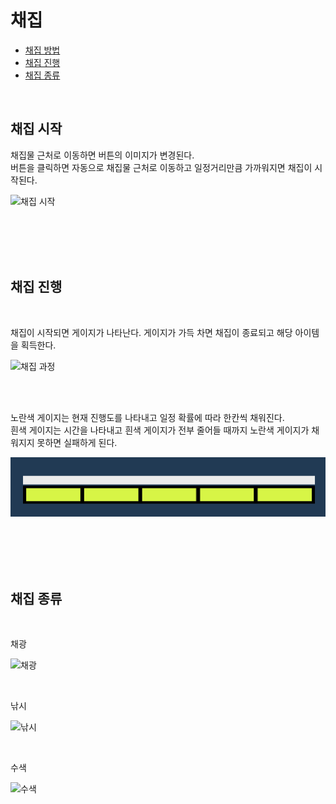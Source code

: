 # 채집

- [채집 방법](#채집-시작) <!-- omit in toc -->
- [채집 진행](#채집-진행)
- [채집 종류](#채집-종류)

<br>

## 채집 시작

채집물 근처로 이동하면 버튼의 이미지가 변경된다.
<br>
버튼을 클릭하면 자동으로 채집물 근처로 이동하고 일정거리만큼 가까워지면 채집이 시작된다.

![채집 시작](./collect_start.gif)

<br>
<br>
<br>
<br>

## 채집 진행

<br>

채집이 시작되면 게이지가 나타난다. 게이지가 가득 차면 채집이 종료되고 해당 아이템을 획득한다.

![채집 과정](./collect_process.gif)

<br>
<br>

노란색 게이지는 현재 진행도를 나타내고 일정 확률에 따라 한칸씩 채워진다.
<br>
흰색 게이지는 시간을 나타내고 흰색 게이지가 전부 줄어들 때까지 노란색 게이지가 채워지지 못하면 실패하게 된다.

![채집 게이지](./collect_gauge.png)


<br>
<br>
<br>
<br>

## 채집 종류

<br>

채광

![채광](collect_mining.gif)

<br>

낚시

![낚시](collect_fisihing.gif)

<br>

수색

![수색](collect_searching.gif)

